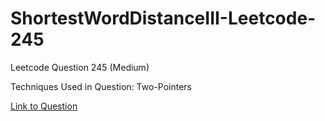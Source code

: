 # ShortestWordDistanceIII-Leetcode-245

Leetcode Question 245 (Medium)

Techniques Used in Question:
Two-Pointers

[Link to Question](https://leetcode.com/problems/shortest-word-distance-iii/)
